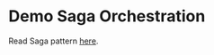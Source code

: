 # Demo Saga Orchestration

Read Saga pattern [here](https://microservices.io/patterns/data/saga.html).
